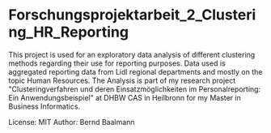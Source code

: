# Forschungsprojektarbeit_2_Clustering_HR_Reporting
This project is used  for an exploratory data analysis of different clustering methods regarding their use for reporting purposes. Data used is aggregated reporting data from Lidl regional departments and mostly on the topic Human Resources. The Analysis is part of my research project "Clusteringverfahren und deren Einsatzmöglichkeiten im Personalreporting: Ein Anwendungsbeispiel" at DHBW CAS in Heilbronn for my Master in Business Informatics.

License: MIT
Author: Bernd Baalmann
